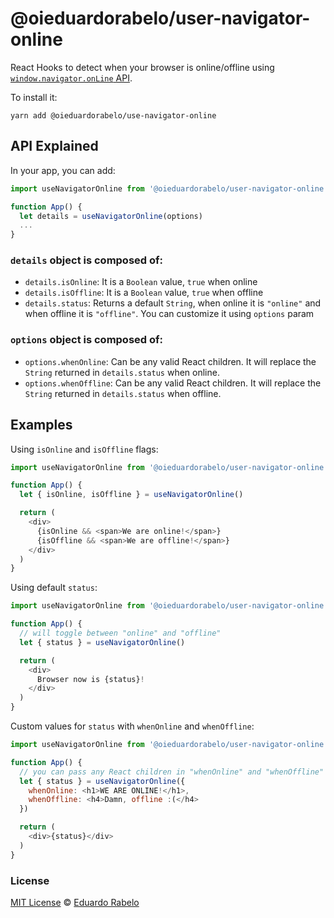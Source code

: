 # @oieduardorabelo/user-navigator-online

React Hooks to detect when your browser is online/offline using [`window.navigator.onLine` API](https://developer.mozilla.org/en-US/docs/Web/API/NavigatorOnLine).

To install it:

```
yarn add @oieduardorabelo/use-navigator-online
```

## API Explained

In your app, you can add:

```javascript
import useNavigatorOnline from '@oieduardorabelo/user-navigator-online';

function App() {
  let details = useNavigatorOnline(options)
  ...
}
```

### `details` object is composed of:

- `details.isOnline`: It is a `Boolean` value, `true` when online
- `details.isOffline`: It is a `Boolean` value, `true` when offline
- `details.status`: Returns a default `String`, when online it is `"online"` and when offline it is `"offline"`. You can customize it using `options` param

### `options` object is composed of:

- `options.whenOnline`: Can be any valid React children. It will replace the `String` returned in `details.status` when online.
- `options.whenOffline`: Can be any valid React children. It will replace the `String` returned in `details.status` when offline.

## Examples

Using `isOnline` and `isOffline` flags:

```javascript
import useNavigatorOnline from '@oieduardorabelo/user-navigator-online';

function App() {
  let { isOnline, isOffline } = useNavigatorOnline()

  return (
    <div>
      {isOnline && <span>We are online!</span>}
      {isOffline && <span>We are offline!</span>}
    </div>
  )
}
```

Using default `status`:

```javascript
import useNavigatorOnline from '@oieduardorabelo/user-navigator-online';

function App() {
  // will toggle between "online" and "offline"
  let { status } = useNavigatorOnline()

  return (
    <div>
      Browser now is {status}!
    </div>
  )
}
```

Custom values for `status` with `whenOnline` and `whenOffline`:

```javascript
import useNavigatorOnline from '@oieduardorabelo/user-navigator-online';

function App() {
  // you can pass any React children in "whenOnline" and "whenOffline"
  let { status } = useNavigatorOnline({
    whenOnline: <h1>WE ARE ONLINE!</h1>,
    whenOffline: <h4>Damn, offline :(</h4>
  })

  return (
    <div>{status}</div>
  )
}
```

### License

[MIT License](https://oss.ninja/mit/oieduardorabelo/) © [Eduardo Rabelo](https://eduardorabelo.me)
